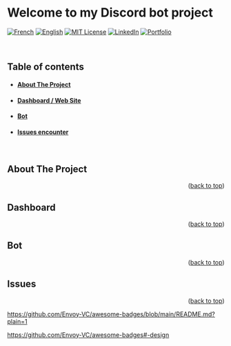 ﻿# Welcome to my Discord bot project
<a name="readme-top"></a>

[![French][french-shield]][french-url]
[![English][english-shield]][english-url]
[![MIT License][license-shield]][license-url]
[![LinkedIn][linkedin-shield]][linkedin-url]
[![Portfolio][portfolio-shield]][portfolio-url]

<br>

## Table of contents
- #### [About The Project](#about-the-project)
- #### [Dashboard / Web Site](#dashboard)
- #### [Bot](#bot)
- #### [Issues encounter](#issues)

<br>

<!-- ABOUT THE PROJECT -->
## About The Project

<p align="right">(<a href="#readme-top">back to top</a>)</p>

<!-- DASHBOARD -->
## Dashboard


<p align="right">(<a href="#readme-top">back to top</a>)</p>

<!-- BOT -->
## Bot


<p align="right">(<a href="#readme-top">back to top</a>)</p>

<!-- ISSUES -->
## Issues


<p align="right">(<a href="#readme-top">back to top</a>)</p>


<!-- MARKDOWN LINKS & IMAGES -->

[french-shield]: https://img.shields.io/badge/lang-french-754dd2.svg?style=for-the-badge&logo=ocam
[french-url]: /README.fr.md

[english-shield]: https://img.shields.io/badge/lang-english-cc5386.svg?style=for-the-badge&logo=ocam
[english-url]: /README.md

[license-shield]: https://img.shields.io/github/license/minitsonga/Discord-Bot.svg?style=for-the-badge&colorB=3c3275
[license-url]: https://github.com/minitsonga/Discord-Bot/blob/main/LICENSE.txt

[linkedin-shield]: https://img.shields.io/badge/-LinkedIn-black.svg?style=for-the-badge&logo=linkedin&colorB=0077B5
[linkedin-url]: https://linkedin.com/in/juvdm

[portfolio-shield]: https://img.shields.io/badge/Portfolio-ff7f3f?style=for-the-badge&logo=wordpress&logoColor=white
[portfolio-url]: https://julien-vandamme.fr

https://github.com/Envoy-VC/awesome-badges/blob/main/README.md?plain=1

https://github.com/Envoy-VC/awesome-badges#-design
